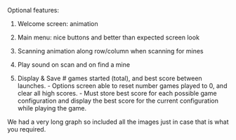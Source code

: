 Optional features:
1. Welcome screen: animation

2. Main menu: nice buttons and better than expected screen look

3. Scanning animation along row/column when scanning for mines

4. Play sound on scan and on find a mine

5. Display & Save # games started (total), and best score between launches.
	     - Options screen able to reset number games played to 0, and clear all high scores.
	     - Must store best score for each possible game configuration and display
	       the best score for the current configuration while playing the game.

We had a very long graph so included all the images just in case that is what you required.